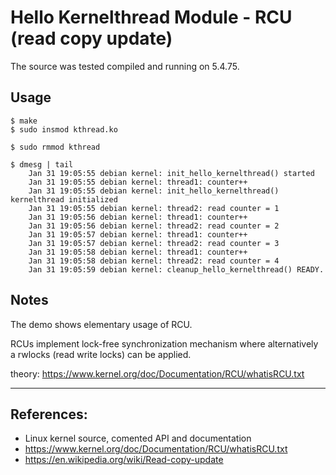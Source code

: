 # Hello Kernelthread Module - RCU (read copy update)

The source was tested compiled and running on 5.4.75.  


## Usage

```
$ make
$ sudo insmod kthread.ko

$ sudo rmmod kthread

$ dmesg | tail
    Jan 31 19:05:55 debian kernel: init_hello_kernelthread() started
    Jan 31 19:05:55 debian kernel: thread1: counter++
    Jan 31 19:05:55 debian kernel: init_hello_kernelthread() kernelthread initialized
    Jan 31 19:05:55 debian kernel: thread2: read counter = 1
    Jan 31 19:05:56 debian kernel: thread1: counter++
    Jan 31 19:05:56 debian kernel: thread2: read counter = 2
    Jan 31 19:05:57 debian kernel: thread1: counter++
    Jan 31 19:05:57 debian kernel: thread2: read counter = 3
    Jan 31 19:05:58 debian kernel: thread1: counter++
    Jan 31 19:05:58 debian kernel: thread2: read counter = 4
    Jan 31 19:05:59 debian kernel: cleanup_hello_kernelthread() READY.
```


## Notes

The demo shows elementary usage of RCU.  

RCUs implement lock-free synchronization mechanism where alternatively a rwlocks (read write locks) can be applied.  

theory: https://www.kernel.org/doc/Documentation/RCU/whatisRCU.txt  


---

## References:
 * Linux kernel source, comented API and documentation
 * https://www.kernel.org/doc/Documentation/RCU/whatisRCU.txt
 * https://en.wikipedia.org/wiki/Read-copy-update
